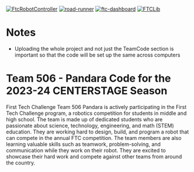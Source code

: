 [![FtcRobotController](https://img.shields.io/badge/FtcRobotController-v9.0.1-lightgrey)](https://github.com/FIRST-Tech-Challenge/FtcRobotController)
[![road-runner](https://img.shields.io/badge/road--runner-0.5.6-lightgrey)](https://github.com/acmerobotics/road-runner)
[![ftc-dashboard](https://img.shields.io/badge/ftc--dashboard-0.4.13-lightgrey)](https://github.com/acmerobotics/ftc-dashboard)
[![FTCLib](https://img.shields.io/badge/FTCLib-v2.1.1-lightgrey)](https://github.com/FTCLib/FTCLib)

# Notes

 - Uploading the whole project and not just the TeamCode section is important so that the code will be set up the same across computers

# Team 506 - Pandara Code for the 2023-24 CENTERSTAGE Season

First Tech Challenge Team 506 Pandara is actively participating in the First Tech
Challenge program, a robotics competition for students in middle and high school. The team is made
up of dedicated students who are passionate about science, technology, engineering, and math (STEM)
education. They are working hard to design, build, and program a robot that can compete in the
annual FTC competition. The team members are also learning valuable skills such as teamwork,
problem-solving, and communication while they work on their robot. They are excited to showcase
their hard work and compete against other teams from around the country.
